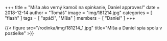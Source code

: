 +++
title = "Míša ako verný kamoš na spinkanie, Daniel approves!"
date = 2018-12-14
author = "Tomáš"
image = "img/181214.jpg"
categories = [ "flash" ]
tags = [ "spáči", "Míša" ]
members = [ "Daniel" ]
+++

{{< figure src="/rodinka/img/181214_1.jpg" title="Míša a Daniel spia spolu v postielke" >}}

